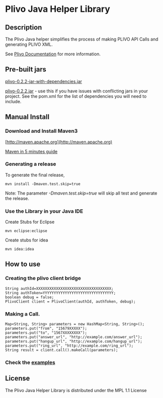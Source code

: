 Plivo Java Helper Library
=========================

Description
-----------

The Plivo Java helper simplifies the process of making PLIVO API Calls and generating PLIVO XML.

See [Plivo Documentation](http://www.plivo.com/docs/) for more information.



Pre-built jars
--------------

[plivo-0.2.2-jar-with-dependencies.jar](https://github.com/downloads/plivo/plivo-java/plivo-0.2.2-jar-with-dependencies.jar)

[plivo-0.2.2.jar](https://github.com/downloads/plivo/plivo-java/plivo-0.2.2.jar) - use this if you have issues with conflicting jars in your project. See the pom.xml for the list of dependencies you will need to include.



Manual Install
------------

### Download and Install Maven3 


[http://maven.apache.org](http://maven.apache.org)

[Maven in 5 minutes guide](http://maven.apache.org/guides/getting-started/maven-in-five-minutes.html)


### Generating a release

To generate the final release,
	
	mvn install -Dmaven.test.skip=true

Note: The parameter *-Dmaven.test.skip=true* will skip all test and generate the release.
	
### Use the Library in your Java IDE

Create Stubs for Eclipse

	mvn eclipse:eclipse

Create stubs for idea

	mvn idea:idea


How to use
----------

### Creating the plivo client bridge
	String authId=XXXXXXXXXXXXXXXXXXXXXXXXXXXXXXXXXX;
	String authToken=YYYYYYYYYYYYYYYYYYYYYYYYYYYYYYYY;
	boolean debug = false;
	PlivoClient client = PlivoClient(authId, authToken, debug);
  
 
### Making a Call.

	Map<String, String> parameters = new HashMap<String, String>();
	parameters.put("from", "15679XXXXX");
	parameters.put("to", "1567XXXXXXXX");
	parameters.put("answer_url", "http://example.com/answer_url");
	parameters.put("hangup_url", "http://example.com/hangup_url");
	parameters.put("ring_url", "http://example.com/ring_url");
	String result = client.call().makeCall(parameters);

### Check the [examples](https://github.com/plivo/plivo-java/tree/master/examples)


License
-------

The Plivo Java Helper Library is distributed under the MPL 1.1 License

